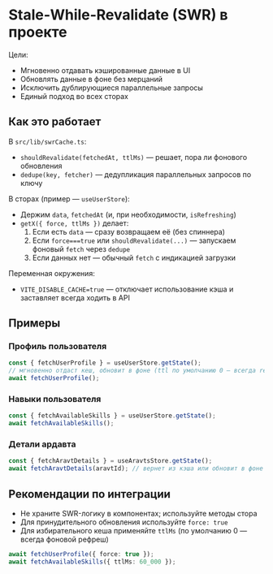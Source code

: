 # Stale‑While‑Revalidate (SWR) в проекте

Цели:
- Мгновенно отдавать кэшированные данные в UI
- Обновлять данные в фоне без мерцаний
- Исключить дублирующиеся параллельные запросы
- Единый подход во всех сторах

## Как это работает

В `src/lib/swrCache.ts`:
- `shouldRevalidate(fetchedAt, ttlMs)` — решает, пора ли фонового обновления
- `dedupe(key, fetcher)` — дедупликация параллельных запросов по ключу

В сторах (пример — `useUserStore`):
- Держим `data`, `fetchedAt` (и, при необходимости, `isRefreshing`)
- `getX({ force, ttlMs })` делает:
  1. Если есть `data` — сразу возвращаем её (без спиннера)
  2. Если `force===true` или `shouldRevalidate(...)` — запускаем фоновый `fetch` через `dedupe`
  3. Если данных нет — обычный `fetch` с индикацией загрузки

Переменная окружения:
- `VITE_DISABLE_CACHE=true` — отключает использование кэша и заставляет всегда ходить в API

## Примеры

### Профиль пользователя
```ts
const { fetchUserProfile } = useUserStore.getState();
// мгновенно отдаст кеш, обновит в фоне (ttl по умолчанию 0 — всегда revalidate)
await fetchUserProfile();
```

### Навыки пользователя
```ts
const { fetchAvailableSkills } = useUserStore.getState();
await fetchAvailableSkills();
```

### Детали ардавта
```ts
const { fetchAravtDetails } = useAravtsStore.getState();
await fetchAravtDetails(aravtId); // вернет из кэша или обновит в фоне
```

## Рекомендации по интеграции
- Не храните SWR-логику в компонентах; используйте методы стора
- Для принудительного обновления используйте `force: true`
- Для избирательного кеша применяйте `ttlMs` (по умолчанию 0 — всегда фоновой рефреш)

```ts
await fetchUserProfile({ force: true });
await fetchAvailableSkills({ ttlMs: 60_000 });
```
